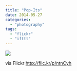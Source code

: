 ```yaml
---
title: "Pop-Its"
date: 2014-05-27
categories: 
  - "photography"
tags: 
  - "flickr"
  - "ifttt"
---
```


![](https://farm4.staticflickr.com/3753/14093257848_b8b0cf85a1_b.jpg)  

  
  
via Flickr http://flic.kr/p/ntnCyh
